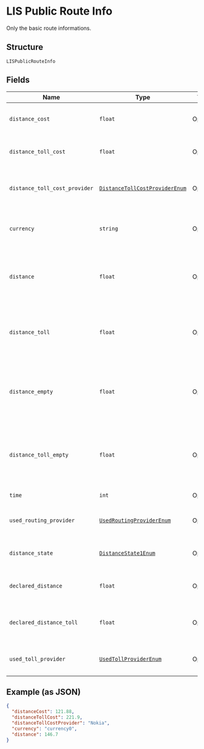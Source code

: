 
# LIS Public Route Info

Only the basic route informations.

## Structure

`LISPublicRouteInfo`

## Fields

| Name | Type | Tags | Description |
|  --- | --- | --- | --- |
| `distance_cost` | `float` | Optional | Gets or sets the distance cost. |
| `distance_toll_cost` | `float` | Optional | Gets or sets the distance toll cost. |
| `distance_toll_cost_provider` | [`DistanceTollCostProviderEnum`](../../doc/models/distance-toll-cost-provider-enum.md) | Optional | Gets or sets the distance toll cost provider. |
| `currency` | `string` | Optional | The currency like the company setting. |
| `distance` | `float` | Optional | The distance in Meils / Kilometers like the company setting. |
| `distance_toll` | `float` | Optional | The toll distance in Meils / Kilometers like the company setting. |
| `distance_empty` | `float` | Optional | The distance emtpy in Meils / Kilometers like the company setting. |
| `distance_toll_empty` | `float` | Optional | The toll empty distance in Meils / Kilometers like the company setting. |
| `time` | `int` | Optional | The time in minutes. |
| `used_routing_provider` | [`UsedRoutingProviderEnum`](../../doc/models/used-routing-provider-enum.md) | Optional | Gets or sets the used routing provider. |
| `distance_state` | [`DistanceState1Enum`](../../doc/models/distance-state-1-enum.md) | Optional | Gets or sets the state of the distance. |
| `declared_distance` | `float` | Optional | Gets or sets the declared distance. |
| `declared_distance_toll` | `float` | Optional | Gets or sets the declared distance toll. |
| `used_toll_provider` | [`UsedTollProviderEnum`](../../doc/models/used-toll-provider-enum.md) | Optional | Gets or sets the used toll provider. |

## Example (as JSON)

```json
{
  "distanceCost": 121.88,
  "distanceTollCost": 221.9,
  "distanceTollCostProvider": "Nokia",
  "currency": "currency0",
  "distance": 146.7
}
```

